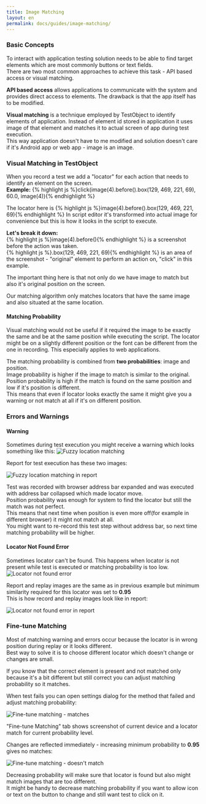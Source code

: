 ```yaml
---
title: Image Matching
layout: en
permalink: docs/guides/image-matching/
---
```


<h3 id="basic-concepts">Basic Concepts</h3>
To interact with application testing solution needs to be able to find target elements which are most commonly buttons or text fields.<br>
There are two most common approaches to achieve this task - API based access or visual matching.

<strong>API based access</strong> allows applications to communicate with the system and provides direct access to elements. 
The drawback is that the app itself has to be modified.

<strong>Visual matching</strong> is a technique employed by TestObject to identify elements of application. 
Instead of element id stored in application it uses image of that element and matches it to actual screen of app during test execution.<br>
This way application doesn't have to me modified and solution doesn't care if it's Android app or web app - image is an image.


<h3 id="visual-matching-in-continuous">Visual Matching in TestObject</h3>
When you record a test we add a "locator" for each action that needs to identify an element on the screen.<br>
<strong>Example:</strong> {% highlight js %}click(image(4).before().box(129, 469, 221, 69), 60.0, image(4)){% endhighlight %}

The locator here is {% highlight js %}image(4).before().box(129, 469, 221, 69){% endhighlight %}
In script editor it's transformed into actual image for convenience but this is how it looks in the script to execute.

<strong>Let's break it down:</strong><br>
{% highlight js %}image(4).before(){% endhighlight %} is a screenshot before the action was taken.<br>
{% highlight js %}.box(129, 469, 221, 69){% endhighlight %} is an area of the screenshot - "original" element to perform an action on, 
"click" in this example. 

The important thing here is that not only do we have image to match but also it's original position on the screen.

Our matching algorithm only matches locators that have the same image and also situated at the same location.

<h4>Matching Probability</h4>
Visual matching would not be useful if it required the image to be exactly the same and be at the same position while executing the script. The locator might be on a slightly different position or the font can be different from the one in recording. This especially applies to web applications.

The matching probability is combined from <strong>two probabilities</strong>: image and position.<br>
Image probability is higher if the image to match is similar to the original.<br>
Position probability is high if the match is found on the same position and low if it's position is different.<br>
This means that even if locator looks exactly the same it might give you a warning or not match at all if it's on different position.


<h3 id="errors-and-warnings">Errors and Warnings</h3>

<h4>Warning</h4>
Sometimes during test execution you might receive a warning which looks something like this:

<img class="drop-shadow" src="/img/references/image-matching/warning.png" alt="Fuzzy location matching" />

Report for test execution has these two images:

<img class="drop-shadow" src="/img/references/image-matching/report-warning.png" alt="Fuzzy location matching in report" />

Test was recorded with browser address bar expanded and was executed with address bar collapsed which made locator move.<br>
Position probability was enough for system to find the locator but still the match was not perfect.<br> 
This means that next time when position is even more off(for example in different browser) it might not match at all.<br>
You might want to re-record this test step without address bar, so next time matching probability will be higher.


<h4>Locator Not Found Error</h4>
Sometimes locator can't be found. This happens when locator is not present while test is executed or matching probability is too low.

<img class="drop-shadow" src="/img/references/image-matching/locator-not-found.png" alt="Locator not found error" />

Report and replay images are the same as in previous example but minimum similarity required for this locator was set to <strong>0.95</strong><br>
This is how record and replay images look like in report:

<img class="drop-shadow" src="/img/references/image-matching/locator-not-found-in-report.png" alt="Locator not found error in report" />

<h3 id="fine-tune-matching">Fine-tune Matching</h3>
Most of matching warning and errors occur because the locator is in wrong position during replay or it looks different.<br>
Best way to solve it is to choose different locator which doesn't change or changes are small.

If you know that the correct element is present and not matched only because it's a bit different but still correct you can adjust 
matching probability so it matches.

When test fails you can open settings dialog for the method that failed and adjust matching probability:

<img class="drop-shadow" src="/img/references/image-matching/fine-tune-matching-matches.png" alt="Fine-tune matching - matches" />

"Fine-tune Matching" tab shows screenshot of current device and a locator match for current probability level.

Changes are reflected immediately - increasing minimum probability to <strong>0.95</strong> gives no matches:

<img class="drop-shadow" src="/img/references/image-matching/fine-tune-matching-not-matching.png" alt="Fine-tune matching - doesn't match" />

Decreasing probability will make sure that locator is found but also might match images that are too different.<br>
It might be handy to decrease matching probability if you want to allow icon or text on the button to change and still want test to click on it.
